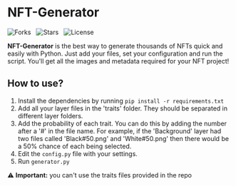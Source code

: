 # NFT-Generator

![Forks](https://badgen.net/github/forks/SPROKTAL/NFT-GENERATOR?icon=github&scale=1.2&color=red&cache=300) &nbsp;
![Stars](https://badgen.net/github/stars/SPROKTAL/NFT-GENERATOR?icon=https://upload.wikimedia.org/wikipedia/commons/a/a3/Orange_star.svg&scale=1.2&color=orange&cache=300) &nbsp;
![License](https://badgen.net/badge/license/MIT/purple?scale=1.2) &nbsp;

**NFT-Generator** is the best way to generate thousands of NFTs quick and easily with Python. Just add your files, set your configuration and run the script. You'll get all the images and metadata required for your NFT project!

## How to use?

1. Install the dependencies by running `pip install -r requirements.txt`
2. Add all your layer files in the 'traits' folder. They should be separated in different layer folders.
3. Add the probability of each trait. You can do this by adding the number after a '#' in the file name. For example, if the 'Background' layer had two files called 'Black#50.png' and 'White#50.png' then there would be a 50% chance of each being selected.
4. Edit the `config.py` file with your settings.
5. Run `generator.py`

:warning: **Important:** you can't use the traits files provided in the repo
